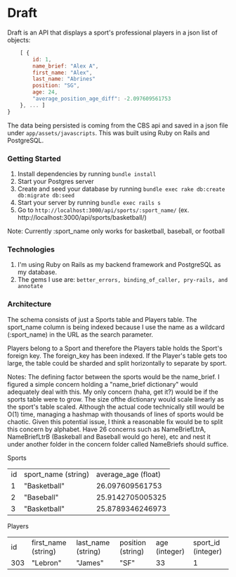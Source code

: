 # Draft

Draft is an API that displays a sport's professional players in a json list of objects:

```js
    [ { 
        id: 1,
        name_brief: "Alex A",
        first_name: "Alex", 
        last_name: "Abrines"
        position: "SG",
        age: 24,
        "average_position_age_diff": -2.097609561753
    }, ... ] 
} 
```

The data being persisted is coming from the CBS api and saved in a json file under `app/assets/javascripts`. This was built using Ruby on Rails and PostgreSQL.

### Getting Started

1. Install dependencies by running `bundle install`
2. Start your Postgres server
2. Create and seed your database by running `bundle exec rake db:create db:migrate db:seed`
3. Start your server by running `bundle exec rails s`
4. Go to `http://localhost:3000/api/sports/:sport_name/` (ex. http://localhost:3000/api/sports/basketball/)

Note: Currently :sport_name only works for basketball, baseball, or football

### Technologies

1. I'm using Ruby on Rails as my backend framework and PostgreSQL as my database.
2. The gems I use are: `better_errors, binding_of_caller, pry-rails, and annotate`


### Architecture

The schema consists of just a Sports table and Players table. The sport_name column is being indexed because I use the name as a wildcard (:sport_name) in the URL as the search parameter.

Players belong to a Sport and therefore the Players table holds the Sport's foreign key. The foreign_key has been indexed. If the Player's table gets too large, the table could be sharded and split horizontally to separate by sport.

Notes: The defining factor between the sports would be the name_brief. I figured a simple concern holding a "name_brief dictionary" would adequately deal with this. My only concern (haha, get it?) would be if the sports table were to grow. The size ofthe dictionary would scale linearly as the sport's table scaled. Although the actual code technically still would be O(1) time, managing a hashmap with thousands of lines of sports would be chaotic. Given this potential issue, I think a reasonable fix would be to split this concern by alphabet. Have 26 concerns such as NameBriefLtrA, NameBriefLtrB (Baskeball and Baseball would go here), etc and nest it under another folder in the concern folder called NameBriefs should suffice.

Sports
<table>
  <tr>
    <td>id</td>
    <td>sport_name (string)</td>
    <td>average_age (float)</td>
  </tr>
  <tr>
    <td>1</td>
    <td>"Basketball"</td>
    <td>26.097609561753</td>
  </tr>
  <tr>
    <td>2</td>
    <td>"Baseball"</td>
    <td>25.9142705005325</td>
  </tr>
  <tr>
    <td>3</td>
    <td>"Basketball"</td>
    <td>25.8789346246973</td>
  </tr>
</table>

Players
<table>
  <tr>
    <td>id</td>
    <td>first_name (string)</td>
    <td>last_name (string)</td>
    <td>position (string)</td>
    <td>age (integer)</td>
    <td>sport_id (integer)</td>
  </tr>
  <tr>
    <td>303</td>
    <td>"Lebron"</td>
    <td>"James"</td>
    <td>"SF"</td>
    <td>33</td>
    <td>1</td>
  </tr>
</table>